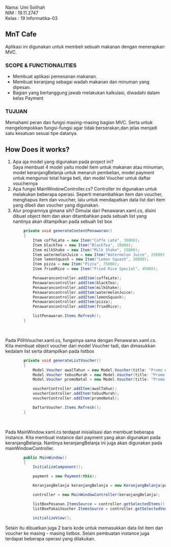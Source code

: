 Nama</t>: Umi Solihah <br>
NIM      : 19.11.2747 <br>
Kelas    : 19 Informatika-03

## MnT Cafe
Aplikasi ini digunakan untuk membeli sebuah makanan dengan menerapkan MVC.

### SCOPE & FUNCTIONALITIES
- Membuat aplikasi pemesanan makanan.
- Membuat keranjang sebagai wadah makanan dan minuman yang dipesan.
- Bagian yang bertanggung jawab melakukan kalkulasi, diwadahi dalam kelas Payment

### TUJUAN
Memahami peran dan fungsi masing-masing bagian MVC. Serta untuk mengelompokkan fungsi-fungsi 
agar tidak berserakan,dan jelas menjadi satu kesatuan sesuai tipe datanya. 

## How Does it works?
1. Apa aja model yang digunakan pada project ini? <br>
    Saya membuat 4 model yaitu model item untuk makanan atau minuman, model keranjangBelanja untuk menaruh pembelian, model payment untuk 
mengurusi total harga beli, dan model Voucher untuk daftar vouchernya
2. Apa fungsi MainWindowController.cs?
Controller ini digunakan untuk melakukan beberapa operasi. Seperti menambahkan item dan voucher, menghapus item dan voucher, lalu untuk mendapatkan data list
dari item yang dibeli dan voucher yang digunakan.
3. Alur programnya gimana sih?
 Dimulai dari Penawaran.xaml.cs, disini dibuat object item dan akan ditambahkan pada sebuah list yang nantinya akan ditampilkan
pada sebuah list box

```csharp
        private void generateContentPenawaran()
        {
            Item coffeLate = new Item("Coffe Late", 30000);
            Item blackTea = new Item("BlackTea", 20000);
            Item milkShake = new Item("Milk Shake", 15000);
            Item watermelonJuice = new Item("Watermelon Juice", 25000);
            Item lemonSquash = new Item("Lemon Squash", 30000);
            Item pizza = new Item("Pizza", 75000);
            Item friedRice = new Item("Fried Rice Special", 45000);

            Penawarancontroller.addItem(coffeLate);
            Penawarancontroller.addItem(blackTea);
            Penawarancontroller.addItem(milkShake);
            Penawarancontroller.addItem(watermelonJuice);
            Penawarancontroller.addItem(lemonSquash);
            Penawarancontroller.addItem(pizza);
            Penawarancontroller.addItem(friedRice);

            listPenawaran.Items.Refresh();
        }
```

<br>

Pada PilihVoucher.xaml.cs, fungsinya sama dengan Penawaran.xaml.cs. Kita membuat object voucher dari model Voucher tadi, dan dimasukkan kedalam list serta ditampilkan pada listbox
```csharp
        private void generateListVoucher()
        {
            Model.Voucher awalTahun = new Model.Voucher(title: "Promo Awal Tahun Diskon 25%", discInPercent: 25);
            Model.Voucher tebusMurah = new Model.Voucher(title: "Promo Tebus Murah Diskon 30% atau max. 30.000", discInPercent: 30);
            Model.Voucher promoNatal = new Model.Voucher(title: "Promo Natal Potongan 10000", disc: 10000);

            voucherController.addItem(awalTahun);
            voucherController.addItem(tebusMurah);
            voucherController.addItem(promoNatal);

            DaftarVoucher.Items.Refresh();
        }
```

<br>

Pada MainWindow.xaml.cs terdapat inisialisasi dan membuat beberapa instance. Kita membuat instance dari payment yang
akan digunakan pada keranjangBelanja. Nantinya keranjangBelanja ini juga akan digunakan pada mainWindowController.

```csharp
        public MainWindow()
        {
            InitializeComponent();

            payment = new Payment(this);

            KeranjangBelanja keranjangBelanja = new KeranjangBelanja(payment, this);

            controller = new MainWindowController(keranjangBelanja);

            listBoxPesanan.ItemsSource = controller.getSelectedItems();
            listBoxPakaiVoucher.ItemsSource = controller.getSelectedVouchers();

            initializeView();

```

Selain itu dibuatkan juga 2 baris kode untuk memasukkan data list item dan voucher ke masing - masing listbox. Selain pembuatan instance
juga terdapat beberapa operasi yang dilakukan.
